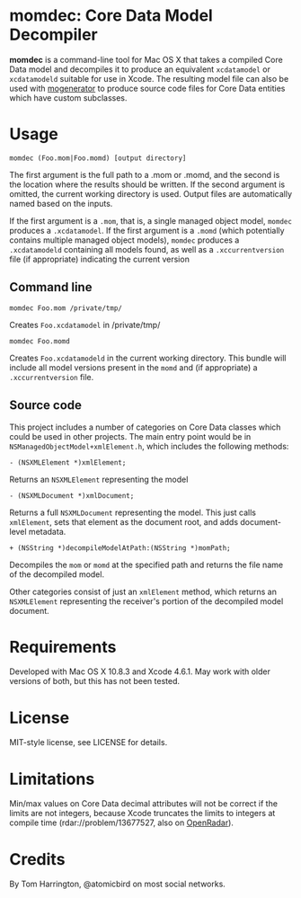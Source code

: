 # momdec: Core Data Model Decompiler

**momdec** is a command-line tool for Mac OS X that takes a compiled Core Data model and decompiles it to produce an equivalent `xcdatamodel` or `xcdatamodeld` suitable for use in Xcode. The resulting model file can also be used with [mogenerator](https://github.com/rentzsch/mogenerator) to produce source code files for Core Data entities which have custom subclasses.

# Usage

    momdec (Foo.mom|Foo.momd) [output directory]

The first argument is the full path to a .mom or .momd, and the second is the location where the results should be written. If the second argument is omitted, the current working directory is used. Output files are automatically named based on the inputs.

If the first argument is a `.mom`, that is, a single managed object model, `momdec` produces a `.xcdatamodel`. If the first argument is a `.momd` (which potentially contains multiple managed object models), `momdec` produces a `.xcdatamodeld` containing all models found, as well as a `.xccurrentversion` file (if appropriate) indicating the current version

## Command line

    momdec Foo.mom /private/tmp/

Creates `Foo.xcdatamodel` in /private/tmp/

    momdec Foo.momd

Creates `Foo.xcdatamodeld` in the current working directory. This bundle will include all model versions present in the `momd` and (if appropriate) a `.xccurrentversion` file.

## Source code

This project includes a number of categories on Core Data classes which could be used in other projects. The main entry point would be in `NSManagedObjectModel+xmlElement.h`, which includes the following methods:

    - (NSXMLElement *)xmlElement;

Returns an `NSXMLElement` representing the model

    - (NSXMLDocument *)xmlDocument;

Returns a full `NSXMLDocument` representing the model. This just calls `xmlElement`, sets that element as the document root, and adds document-level metadata.

    + (NSString *)decompileModelAtPath:(NSString *)momPath;

Decompiles the `mom` or `momd` at the specified path and returns the file name of the decompiled model.

Other categories consist of just an `xmlElement` method, which returns an `NSXMLElement` representing the receiver's portion of the decompiled model document.

# Requirements

Developed with Mac OS X 10.8.3 and Xcode 4.6.1. May work with older versions of both, but this has not been tested.

# License

MIT-style license, see LICENSE for details.

# Limitations

Min/max values on Core Data decimal attributes will not be correct if the limits are not integers, because Xcode truncates the limits to integers at compile time (rdar://problem/13677527, also on [OpenRadar](http://openradar.appspot.com/radar?id=2948402)).

# Credits

By Tom Harrington, @atomicbird on most social networks.
